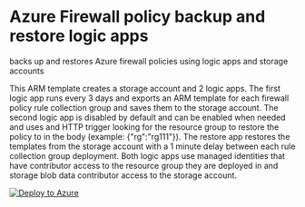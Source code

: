 # Azure Firewall policy backup and restore logic apps
backs up and restores Azure firewall policies using logic apps and storage accounts

This ARM template creates a storage account and 2 logic apps. The first logic app runs every 3 days and exports an ARM template for each firewall policy rule collection group  and saves them to the storage account. The second logic app is disabled by default and can be enabled when needed and uses and HTTP trigger looking for the resource group to restore the policy to in the body (example: {"rg":"rg111"}). The restore app restores the templates from the storage account with a 1 minute delay between each rule collection group deployment.
Both logic apps use managed identities that have contributor access to the resource group they are deployed in and storage blob data contributor access to the storage account.

[![Deploy to Azure](https://aka.ms/deploytoazurebutton)](https://portal.azure.com/#create/Microsoft.Template/uri/https%3A%2F%2Fraw.githubusercontent.com%2Fquiveringbacon%2FAzureFWpolicybackuplogicapp%2Fmain%2Ftemplate-newapp1.json)
